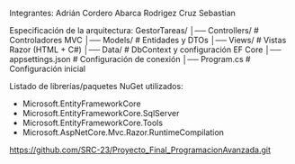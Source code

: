 Integrantes:
Adrián Cordero Abarca
Rodrigez Cruz Sebastian

Especificación de la arquitectura:
GestorTareas/
│── Controllers/      # Controladores MVC
│── Models/           # Entidades y DTOs
│── Views/            # Vistas Razor (HTML + C#)
│── Data/             # DbContext y configuración EF Core
│── appsettings.json  # Configuración de conexión
│── Program.cs        # Configuración inicial



Listado de librerías/paquetes NuGet utilizados:
- Microsoft.EntityFrameworkCore
- Microsoft.EntityFrameworkCore.SqlServer
- Microsoft.EntityFrameworkCore.Tools
- Microsoft.AspNetCore.Mvc.Razor.RuntimeCompilation 


https://github.com/SRC-23/Proyecto_Final_ProgramacionAvanzada.git
